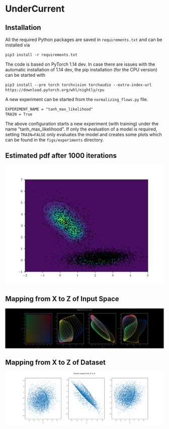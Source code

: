 # UnderCurrent

## Installation
All the required Python packages are saved in `requirements.txt` and can be installed via

```
pip3 install -r requirements.txt
```
The code is based on PyTorch 1.14 dev. In case there are issues with the automatic installation of 1.14 dev, the pip installation (for the CPU version) can be started with 

```
pip3 install --pre torch torchvision torchaudio --extra-index-url https://download.pytorch.org/whl/nightly/cpu
```

A new experiment can be started from the `normalizing_flows.py` file. 

```
EXPERIMENT_NAME = "tanh_max_likelihood"
TRAIN = True
```

The above configuration starts a new experiment (with training) under the name "tanh_max_likelihood". If only the evaluation of a model is required, setting `TRAIN=FALSE` only evaluates the model and creates some plots which can be found in the `figs/experiments` directory. 
## Estimated pdf after 1000 iterations
![UnderCurrent with MLP after 1000 iterations](./figs/general/first_deep_current6_999.png)

## Mapping from $\mathbf{X}$ to $\mathbf{Z}$ of Input Space
![Mapping X to Z](./figs/general/mapping_x_z6.png)

## Mapping from $\mathbf{X}$ to $\mathbf{Z}$ of Dataset
![Mapping X to Z](./figs/general/mapped_points6_999.png)
